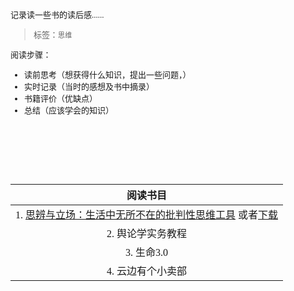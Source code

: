 <font face=仿宋 size=2>

记录读一些书的读后感......  
>标签：`思维`



阅读步骤：  
  
* 读前思考（想获得什么知识，提出一些问题，）
* 实时记录（当时的感想及书中摘录）
* 书籍评价（优缺点）
* 总结（应该学会的知识）  

<br><br><br><br><br>

| 阅读书目 |
|:--------:|
|1. [思辨与立场：生活中无所不在的批判性思维工具](https://545c.com/file/18764838-331478487) 或者[下载](https://www.jianguoyun.com/p/DTbBdYsQ-_6GCBjap9IC)|
|2. 舆论学实务教程|
|3. 生命3.0|
|4. 云边有个小卖部|



</font>